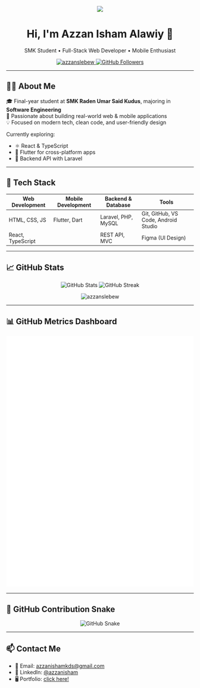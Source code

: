 <!-- Header Typing Animation -->
<p align="center">
    <img src="https://readme-typing-svg.herokuapp.com/?lines=💻+Full-Stack+Web+Developer;📱+Mobile+App+Enthusiast;🚀+Always+learning+something+new!;👑+Coding+with+Passion+%26+Purpose;I+turn+coffee+☕+into+clean+code+💻&font=Fira%20Code&color=%B13BFF&center=true&width=500&height=30">
</p>

<h1 align="center">Hi, I'm Azzan Isham Alawiy 👋</h1>

<p align="center">
  SMK Student • Full-Stack Web Developer • Mobile Enthusiast
</p>

<p align="center">
  <a href="https://github.com/azzanslebew">
    <img src="https://komarev.com/ghpvc/?username=azzanslebew&label=Profile%20views&color=blueviolet&style=flat" alt="azzanslebew" />
  </a>
  <a href="https://github.com/azzanslebew?tab=followers">
    <img src="https://img.shields.io/github/followers/azzanslebew?label=Followers&style=flat&color=blue" alt="GitHub Followers" />
  </a>
</p>

---

## 🧑‍💻 About Me

🎓 Final-year student at **SMK Raden Umar Said Kudus**, majoring in **Software Engineering**  
🔭 Passionate about building real-world web & mobile applications  
💡 Focused on modern tech, clean code, and user-friendly design

Currently exploring:

- ⚛️ React & TypeScript
- 📱 Flutter for cross-platform apps
- 🧪 Backend API with Laravel

---

## 🧰 Tech Stack

| Web Development   | Mobile Development | Backend & Database  | Tools                                |
| ----------------- | ------------------ | ------------------- | ------------------------------------ |
| HTML, CSS, JS     | Flutter, Dart      | Laravel, PHP, MySQL | Git, GitHub, VS Code, Android Studio |
| React, TypeScript |                    | REST API, MVC       | Figma (UI Design)                    |

---

## 📈 GitHub Stats

<p align="center">
  <img src="https://github-readme-stats.vercel.app/api?username=azzanslebew&show_icons=true&theme=radical" width="48%" alt="GitHub Stats" />
  <img src="https://streak-stats.demolab.com?user=azzanslebew&theme=radical" width="51%" alt="GitHub Streak" />
</p>

<p align="center">
    <img height="169em" src="https://github-readme-stats-salesp07.vercel.app/api/top-langs/?username=azzanslebew&hide=HTML&langs_count=8&layout=compact&theme=tokyonight&exclude_repo=github-readme-stats" alt="azzanslebew"/>
</p>

---

## 📊 GitHub Metrics Dashboard

<p align="center">
  <img src="https://raw.githubusercontent.com/azzanslebew/azzanslebew/main/github-metrics.svg" />
</p>

---

## 🐍 GitHub Contribution Snake

<p align="center">
  <picture>
    <source media="(prefers-color-scheme: dark)" srcset="https://azzanslebew.github.io/azzanslebew/github-contribution-grid-snake-dark.svg" />
    <img alt="GitHub Snake" src="https://azzanslebew.github.io/azzanslebew/github-contribution-grid-snake.svg" />
  </picture>
</p>

---

## 📫 Contact Me

- 📧 Email: [azzanishamkds@gmail.com](mailto:azzanishamkds@gmail.com)
- 💼 LinkedIn: [@azzanisham](https://linkedin.com/in/azzan-isham-480614258)
- 🖥️ Portfolio: [click here!](https://azzanslebew.github.io/my-portfolio/)
